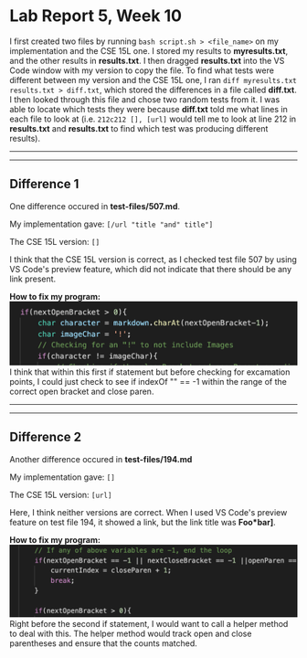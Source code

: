 # Lab Report 5, Week 10


I first created two files by running `bash script.sh > <file_name>` on my implementation and the CSE 15L one. I stored my results to **myresults.txt**, and the other results in **results.txt**. I then dragged **results.txt** into the VS Code window with my version to copy the file. To find what tests were different between my version and the CSE 15L one, I ran `diff myresults.txt results.txt > diff.txt`, which stored the differences in a file called **diff.txt**. I then looked through this file and chose two random tests from it. I was able to locate which tests they were because **diff.txt** told me what lines in each file to look at (i.e. `212c212 [], [url]` would tell me to look at line 212 in **results.txt** and **results.txt** to find which test was producing different results).

---
---
## Difference 1
One difference occured in **test-files/507.md**.

My implementation gave: `[/url "title "and" title"]`

The CSE 15L version: `[]`

I think that the CSE 15L version is correct, as I checked test file 507 by using VS Code's preview feature, which did not indicate that there should be any link present.

**How to fix my program:**
![Image](week10.png)
I think that within this first if statement but before checking for excamation points, I could just check to see if indexOf "\" == -1 within the range of the correct open bracket and close paren.

---
---
## Difference 2

Another difference occured in **test-files/194.md**

My implementation gave: `[]`

The CSE 15L version: `[url]`

Here, I think neither versions are correct. When I used VS Code's preview feature on test file 194, it showed a link, but the link title was **Foo*bar]**. 

**How to fix my program:**
![Image](week10-2.png)
Right before the second if statement, I would want to call a helper method to deal with this. The helper method would track open and close parentheses and ensure that the counts matched.